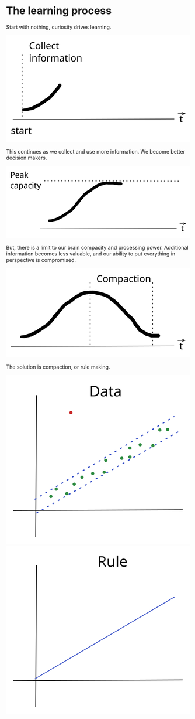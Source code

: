 # The learning process

Start with nothing, curiosity drives learning.

![A graph with time t as x-axis, starting at t0 with a curve upwards labeled "Collect information"](/drawings/learning/start.svg)

This continues as we collect and use more information. We become better decision makers.

![Curve reaches up until it slows down and stops at an horizontal line labeled "Peak capacity"](/drawings/learning/peak.svg)

But, there is a limit to our brain compacity and processing power. Additional information becomes less valuable, and our ability to put everything in perspective is compromised.

![Curve concaves backdown in a section labeled "Compaction", the entire curve represents a cosine from -pi to pi](/drawings/learning/compaction.svg)

The solution is compaction, or rule making.

![A graph showing data. Data points are clustered to imply a relationship between x and y axis, a outlier exists without explanation.](/drawings/learning/data.svg)
![A graph showing a line of best fit with outlier ignored.](/drawings/learning/rule.svg)
